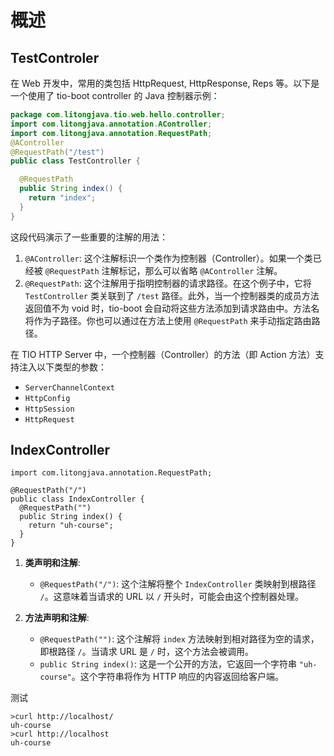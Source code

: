 # 概述

## TestControler

在 Web 开发中，常用的类包括 HttpRequest, HttpResponse, Reps 等。以下是一个使用了 tio-boot controller 的 Java 控制器示例：

```java
package com.litongjava.tio.web.hello.controller;
import com.litongjava.annotation.AController;
import com.litongjava.annotation.RequestPath;
@AController
@RequestPath("/test")
public class TestController {

  @RequestPath
  public String index() {
    return "index";
  }
}
```

这段代码演示了一些重要的注解的用法：

1. `@AController`: 这个注解标识一个类作为控制器（Controller）。如果一个类已经被 `@RequestPath` 注解标记，那么可以省略 `@AController` 注解。
2. `@RequestPath`: 这个注解用于指明控制器的请求路径。在这个例子中，它将 `TestController` 类关联到了 `/test` 路径。此外，当一个控制器类的成员方法返回值不为 void 时，tio-boot 会自动将这些方法添加到请求路由中。方法名将作为子路径。你也可以通过在方法上使用 `@RequestPath` 来手动指定路由路径。

在 TIO HTTP Server 中，一个控制器（Controller）的方法（即 Action 方法）支持注入以下类型的参数：

- `ServerChannelContext`
- `HttpConfig`
- `HttpSession`
- `HttpRequest`

## IndexController

```
import com.litongjava.annotation.RequestPath;

@RequestPath("/")
public class IndexController {
  @RequestPath("")
  public String index() {
    return "uh-course";
  }
}

```

1. **类声明和注解**:

   - `@RequestPath("/")`: 这个注解将整个 `IndexController` 类映射到根路径 `/`。这意味着当请求的 URL 以 `/` 开头时，可能会由这个控制器处理。

2. **方法声明和注解**:
   - `@RequestPath("")`: 这个注解将 `index` 方法映射到相对路径为空的请求，即根路径 `/`。当请求 URL 是 `/` 时，这个方法会被调用。
   - `public String index()`: 这是一个公开的方法，它返回一个字符串 `"uh-course"`。这个字符串将作为 HTTP 响应的内容返回给客户端。

测试

```
>curl http://localhost/
uh-course
>curl http://localhost
uh-course
```
